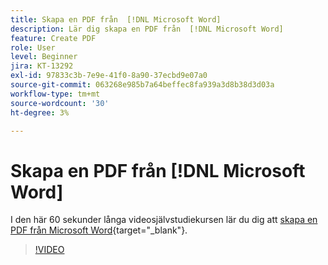 ```yaml
---
title: Skapa en PDF från  [!DNL Microsoft Word]
description: Lär dig skapa en PDF från  [!DNL Microsoft Word]
feature: Create PDF
role: User
level: Beginner
jira: KT-13292
exl-id: 97833c3b-7e9e-41f0-8a90-37ecbd9e07a0
source-git-commit: 063268e985b7a64beffec8fa939a3d8b38d3d03a
workflow-type: tm+mt
source-wordcount: '30'
ht-degree: 3%

---
```


# Skapa en PDF från [!DNL Microsoft Word]

I den här 60 sekunder långa videosjälvstudiekursen lär du dig att [skapa en PDF från Microsoft Word](https://www.adobe.com/se/acrobat/online/word-to-pdf.html){target="_blank"}.

>[!VIDEO](https://video.tv.adobe.com/v/3437082?quality=12&learn=on&hidetitle=true&captions=swe)
